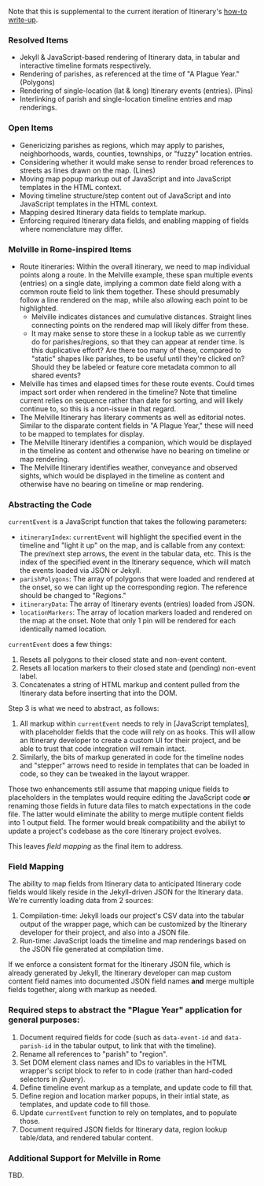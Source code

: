 Note that this is supplemental to the current iteration of Itinerary's [how-to write-up](https://github.com/performant-software/blob/master/docs/write-up.md).

### Resolved Items

* Jekyll & JavaScript-based rendering of Itinerary data, in tabular and interactive timeline formats respectively.
* Rendering of parishes, as referenced at the time of "A Plague Year." (Polygons)
* Rendering of single-location (lat & long) Itinerary events (entries). (Pins)
* Interlinking of parish and single-location timeline entries and map renderings.

### Open Items

* Genericizing parishes as regions, which may apply to parishes, neighborhoods, wards, counties, townships, or "fuzzy" location entries.
* Considering whether it would make sense to render broad references to streets as lines drawn on the map. (Lines)
* Moving map popup markup out of JavaScript and into JavaScript templates in the HTML context.
* Moving timeline structure/step content out of JavaScript and into JavaScript templates in the HTML context.
* Mapping desired Itinerary data fields to template markup.
* Enforcing required Itinerary data fields, and enabling mapping of fields where nomenclature may differ.

### Melville in Rome-inspired Items

* Route itineraries: Within the overall itinerary, we need to map individual points along a route. In the Melville example, these span multiple events (entries) on a single date, implying a common date field along with a common route field to link them together. These should presumably follow a line rendered on the map, while also allowing each point to be highlighted.
  * Melville indicates distances and cumulative distances. Straight lines connecting points on the rendered map will likely differ from these.
  * It may make sense to store these in a lookup table as we currently do for parishes/regions, so that they can appear at render time. Is this duplicative effort? Are there too many of these, compared to "static" shapes like parishes, to be useful until they're clicked on? Should they be labeled or feature core metadata common to all shared events?
* Melville has times and elapsed times for these route events. Could times impact sort order when rendered in the timeline? Note that timeline current relies on sequence rather than date for sorting, and will likely continue to, so this is a non-issue in that regard.
* The Melville Itinerary has literary comments as well as editorial notes. Similar to the disparate content fields in "A Plague Year," these will need to be mapped to templates for display.
* The Melville Itinerary identifies a companion, which would be displayed in the timeline as content and otherwise have no bearing on timeline or map rendering.
* The Melville Itinerary identifies weather, conveyance and observed sights, which would be displayed in the timeline as content and otherwise have no bearing on timeline or map rendering.

### Abstracting the Code

`currentEvent` is a JavaScript function that takes the following parameters:

* `itineraryIndex`: `currentEvent` will highlight the specified event in the timeline and "light it up" on the map, and is callable from any context: The prev/next step arrows, the event in the tabular data, etc. This is the index of the specified event in the Itinerary sequence, which will match the events loaded via JSON or Jekyll.
* `parishPolygons`: The array of polygons that were loaded and rendered at the onset, so we can light up the corresponding region. The reference should be changed to "Regions."
* `itineraryData`: The array of Itinerary events (entries) loaded from JSON.
* `locationMarkers`: The array of location markers loaded and rendered on the map at the onset. Note that only 1 pin will be rendered for each identically named location.

`currentEvent` does a few things:

1. Resets all polygons to their closed state and non-event content.
2. Resets all location markers to their closed state and (pending) non-event label.
3. Concatenates a string of HTML markup and content pulled from the Itinerary data before inserting that into the DOM.

Step 3 is what we need to abstract, as follows:

1. All markup within `currentEvent` needs to rely in [JavaScript templates], with placeholder fields that the code will rely on as hooks. This will allow an Itinerary developer to create a custom UI for their project, and be able to trust that code integration will remain intact.
2. Similarly, the bits of markup generated in code for the timeline nodes and "stepper" arrows need to reside in templates that can be loaded in code, so they can be tweaked in the layout wrapper.

Those two enhancements still assume that mapping unique fields to placeholders in the templates would require editing the JavaScript code **or** renaming those fields in future data files to match expectations in the code file. The latter would eliminate the ability to merge mutliple content fields into 1 output field. The former would break compatibility and the abiliyt to update a project's codebase as the core Itinerary project evolves.

This leaves *field mapping* as the final item to address.

### Field Mapping

The ability to map fields from Itinerary data to anticipated Itinerary code fields would likely reside in the Jekyll-driven JSON for the Itinerary data. We're currently loading data from 2 sources:

1. Compilation-time: Jekyll loads our project's CSV data into the tabular output of the wrapper page, which can be customized by the Itinerary developer for their project, and also into a JSON file.
2. Run-time: JavaScript loads the timeline and map renderings based on the JSON file generated at compilation time.

If we enforce a consistent format for the Itinerary JSON file, which is already generated by Jekyll, the Itinerary developer can map custom content field names into documented JSON field names **and** merge multiple fields together, along with markup as needed.

### Required steps to abstract the "Plague Year" application for general purposes:

1. Document required fields for code (such as `data-event-id` and `data-parish-id` in the tabular output, to link that with the timeline).
2. Rename all references to "parish" to "region".
3. Set DOM element class names and IDs to variables in the HTML wrapper's script block to refer to in code (rather than hard-coded selectors in jQuery).
4. Define timeline event markup as a template, and update code to fill that.
5. Define region and location marker popups, in their intial state, as templates, and update code to fill those.
6. Update `currentEvent` function to rely on templates, and to populate those.
7. Document required JSON fields for Itinerary data, region lookup table/data, and rendered tabular content.

### Additional Support for Melville in Rome

TBD.